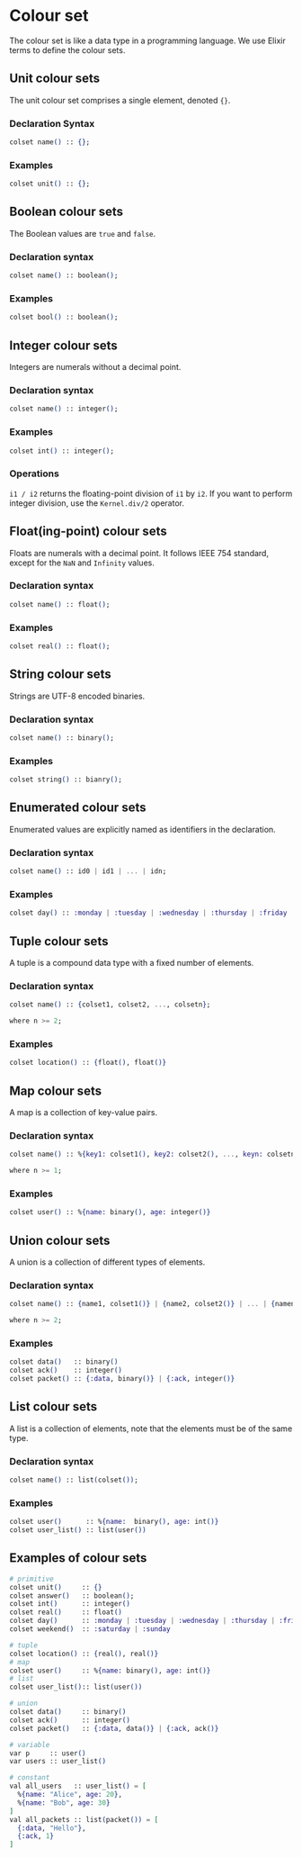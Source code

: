 # Colour set

The colour set is like a data type in a programming language.
We use Elixir terms to define the colour sets.

## Unit colour sets

The unit colour set comprises a single element, denoted `{}`.

### Declaration Syntax

```elixir
colset name() :: {};
```

### Examples

```elixir
colset unit() :: {};
```

## Boolean colour sets

The Boolean values are `true` and `false`.

### Declaration syntax

```elixir
colset name() :: boolean();
```

### Examples

```elixir
colset bool() :: boolean();
```

## Integer colour sets

Integers are numerals without a decimal point.

### Declaration syntax

```elixir
colset name() :: integer();
```

### Examples

```elixir
colset int() :: integer();
```

### Operations

`i1 / i2` returns the floating-point division of `i1` by `i2`.
If you want to perform integer division, use the `Kernel.div/2` operator.

## Float(ing-point) colour sets

Floats are numerals with a decimal point.
It follows IEEE 754 standard, except for the `NaN` and `Infinity` values.

### Declaration syntax

```elixir
colset name() :: float();
```

### Examples

```elixir
colset real() :: float();
```

## String colour sets

Strings are UTF-8 encoded binaries.

### Declaration syntax

```elixir
colset name() :: binary();
```

### Examples

```elixir
colset string() :: bianry();
```

## Enumerated colour sets

Enumerated values are explicitly named as identifiers in the declaration.

### Declaration syntax

```elixir
colset name() :: id0 | id1 | ... | idn;
```

### Examples

```elixir
colset day() :: :monday | :tuesday | :wednesday | :thursday | :friday | :saturday | :sunday;
```

## Tuple colour sets

A tuple is a compound data type with a fixed number of elements.

### Declaration syntax

```elixir
colset name() :: {colset1, colset2, ..., colsetn};

where n >= 2;
```

### Examples

```elixir
colset location() :: {float(), float()}
```

## Map colour sets

A map is a collection of key-value pairs.

### Declaration syntax

```elixir
colset name() :: %{key1: colset1(), key2: colset2(), ..., keyn: colsetn()};

where n >= 1;
```

### Examples

```elixir
colset user() :: %{name: binary(), age: integer()}
```

## Union colour sets

A union is a collection of different types of elements.

### Declaration syntax

```elixir
colset name() :: {name1, colset1()} | {name2, colset2()} | ... | {namen, colsetn()};

where n >= 2;
```

### Examples

```elixir
colset data()   :: binary()
colset ack()    :: integer()
colset packet() :: {:data, binary()} | {:ack, integer()}
```

## List colour sets

A list is a collection of elements, note that the
elements must be of the same type.

### Declaration syntax

```elixir
colset name() :: list(colset());
```

### Examples

```elixir
colset user()      :: %{name:  binary(), age: int()}
colset user_list() :: list(user())
```

## Examples of colour sets

```elixir
# primitive
colset unit()     :: {}
colset answer()   :: boolean();
colset int()      :: integer()
colset real()     :: float()
colset day()      :: :monday | :tuesday | :wednesday | :thursday | :friday | :saturday | :sunday
colset weekend()  :: :saturday | :sunday

# tuple
colset location() :: {real(), real()}
# map
colset user()     :: %{name: binary(), age: int()}
# list
colset user_list():: list(user())

# union
colset data()     :: binary()
colset ack()      :: integer()
colset packet()   :: {:data, data()} | {:ack, ack()}

# variable
var p     :: user()
var users :: user_list()

# constant
val all_users   :: user_list() = [
  %{name: "Alice", age: 20},
  %{name: "Bob", age: 30}
]
val all_packets :: list(packet()) = [
  {:data, "Hello"},
  {:ack, 1}
]
```
